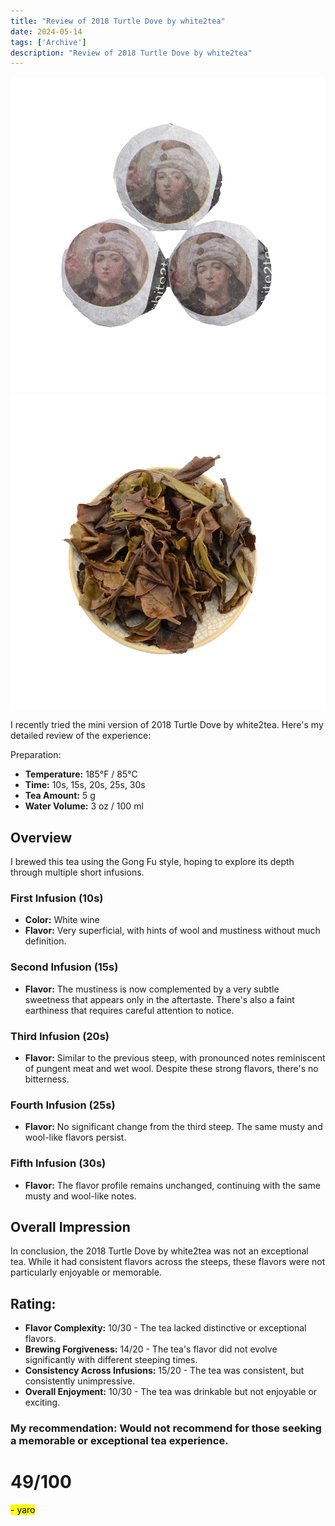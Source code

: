 ```yaml
---
title: "Review of 2018 Turtle Dove by white2tea"
date: 2024-05-14
tags: ['Archive']
description: "Review of 2018 Turtle Dove by white2tea"
---
```


![2018 Turtle Dove](image-1.png)
![2018 Turtle Dove](image-5.png)

I recently tried the mini version of 2018 Turtle Dove by white2tea. Here's my detailed review of the experience:

Preparation:

- **Temperature:** 185°F / 85°C
- **Time:** 10s, 15s, 20s, 25s, 30s
- **Tea Amount:** 5 g
- **Water Volume:** 3 oz / 100 ml

## Overview

I brewed this tea using the Gong Fu style, hoping to explore its depth through multiple short infusions.

### First Infusion (10s)

- **Color:** White wine
- **Flavor:** Very superficial, with hints of wool and mustiness without much definition.

### Second Infusion (15s)

- **Flavor:** The mustiness is now complemented by a very subtle sweetness that appears only in the aftertaste. There's also a faint earthiness that requires careful attention to notice.

### Third Infusion (20s)

- **Flavor:** Similar to the previous steep, with pronounced notes reminiscent of pungent meat and wet wool. Despite these strong flavors, there's no bitterness.

### Fourth Infusion (25s)

- **Flavor:** No significant change from the third steep. The same musty and wool-like flavors persist.

### Fifth Infusion (30s)

- **Flavor:** The flavor profile remains unchanged, continuing with the same musty and wool-like notes.

## Overall Impression 

In conclusion, the 2018 Turtle Dove by white2tea was not an exceptional tea. While it had consistent flavors across the steeps, these flavors were not particularly enjoyable or memorable.

## Rating:

- **Flavor Complexity:** 10/30 - The tea lacked distinctive or exceptional flavors.
- **Brewing Forgiveness:** 14/20 - The tea's flavor did not evolve significantly with different steeping times.
- **Consistency Across Infusions:** 15/20 - The tea was consistent, but consistently unimpressive.
- **Overall Enjoyment:** 10/30 - The tea was drinkable but not enjoyable or exciting.

### My recommendation: Would not recommend for those seeking a memorable or exceptional tea experience.

# 49/100

<mark>- yaro</mark>
